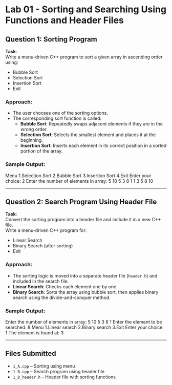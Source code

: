 # Lab 01 - Sorting and Searching Using Functions and Header Files

## Question 1: Sorting Program

**Task**:  
Write a menu-driven C++ program to sort a given array in ascending order using:
- Bubble Sort
- Selection Sort
- Insertion Sort
- Exit

### Approach:
- The user chooses one of the sorting options.
- The corresponding sort function is called:
  - **Bubble Sort**: Repeatedly swaps adjacent elements if they are in the wrong order.
  - **Selection Sort**: Selects the smallest element and places it at the beginning.
  - **Insertion Sort**: Inserts each element in its correct position in a sorted portion of the array.

### Sample Output:
Menu
1.Selection Sort
2.Bubble Sort
3.Insertion Sort
4.Exit
Enter your choice: 2
Enter the number of elements in array: 5
10 5 3 8 1
1 3 5 8 10


---

## Question 2: Search Program Using Header File

**Task**:  
Convert the sorting program into a header file and include it in a new C++ file.  
Write a menu-driven C++ program for:
- Linear Search
- Binary Search (after sorting)
- Exit

### Approach:
- The sorting logic is moved into a separate header file (`header.h`) and included in the search file.
- **Linear Search**: Checks each element one by one.
- **Binary Search**: Sorts the array using bubble sort, then applies binary search using the divide-and-conquer method.

### Sample Output:
Enter the number of elements in array: 5
10 5 3 8 1
Enter the element to be searched: 8
Menu
1.Linear search
2.Binary search
3.Exit
Enter your choice: 1
The element is found at: 3


---

## Files Submitted

- `1_A.cpp` – Sorting using menu
- `1_B.cpp` – Search program using header file
- `1_B_header.h` – Header file with sorting functions
